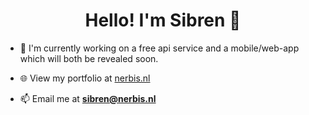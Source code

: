 <h1 align="center">Hello! I'm Sibren 👋</h1>

- 🔭 I'm currently working on a free api service and a mobile/web-app which will both be revealed soon.

- 🌐 View my portfolio at [nerbis.nl](nerbis.nl)

- 📫 Email me at **sibren@nerbis.nl**
  
<!--<h3 align="left">Support:</h3>
<p><a href="https://www.buymeacoffee.com/nerbis"> <img align="left" src="https://cdn.buymeacoffee.com/buttons/v2/default-yellow.png" height="50" width="210" alt="nerbis" /></a></p><br><br>-->
